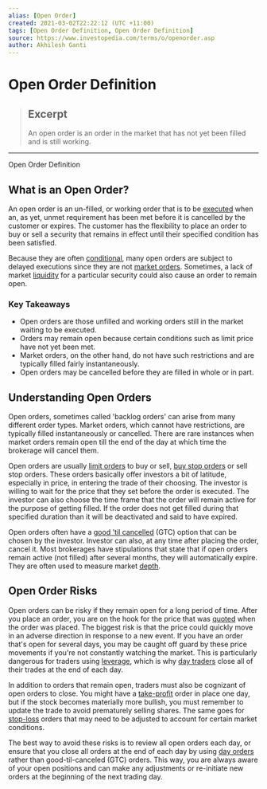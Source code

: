 ```yaml
---
alias: [Open Order]
created: 2021-03-02T22:22:12 (UTC +11:00)
tags: [Open Order Definition, Open Order Definition]
source: https://www.investopedia.com/terms/o/openorder.asp
author: Akhilesh Ganti
---
```


# Open Order Definition

> ## Excerpt
> An open order is an order in the market that has not yet been filled and is still working.

---

Open Order Definition
## What is an Open Order?

An open order is an un-filled, or working order that is to be [executed](https://www.investopedia.com/terms/e/execution.asp) when an, as yet, unmet requirement has been met before it is cancelled by the customer or expires. The customer has the flexibility to place an order to buy or sell a security that remains in effect until their specified condition has been satisfied.

Because they are often [conditional](https://www.investopedia.com/terms/c/conditionalorder.asp), many open orders are subject to delayed executions since they are not [market orders](https://www.investopedia.com/terms/m/marketorder.asp). Sometimes, a lack of market [liquidity](https://www.investopedia.com/terms/l/liquidity.asp) for a particular security could also cause an order to remain open.

### Key Takeaways

-   Open orders are those unfilled and working orders still in the market waiting to be executed.
-   Orders may remain open because certain conditions such as limit price have not yet been met.
-   Market orders, on the other hand, do not have such restrictions and are typically filled fairly instantaneously.
-   Open orders may be cancelled before they are filled in whole or in part.

## Understanding Open Orders

Open orders, sometimes called 'backlog orders' can arise from many different order types. Market orders, which cannot have restrictions, are typically filled instantaneously or cancelled. There are rare instances when market orders remain open till the end of the day at which time the brokerage will cancel them.

Open orders are usually [limit orders](https://www.investopedia.com/terms/l/limitorder.asp) to buy or sell, [buy stop orders](https://www.investopedia.com/terms/b/buystoporder.asp) or sell stop orders. These orders basically offer investors a bit of latitude, especially in price, in entering the trade of their choosing. The investor is willing to wait for the price that they set before the order is executed. The investor can also choose the time frame that the order will remain active for the purpose of getting filled. If the order does not get filled during that specified duration than it will be deactivated and said to have expired.

Open orders often have a [good 'til cancelled](https://www.investopedia.com/terms/g/gtc.asp) (GTC) option that can be chosen by the investor. Investor can also, at any time after placing the order, cancel it. Most brokerages have stipulations that state that if open orders remain active (not filled) after several months, they will automatically expire. They are often used to measure market [depth](https://www.investopedia.com/terms/d/depth-of-market.asp).

## Open Order Risks

Open orders can be risky if they remain open for a long period of time. After you place an order, you are on the hook for the price that was [quoted](https://www.investopedia.com/terms/q/quoted-price.asp) when the order was placed. The biggest risk is that the price could quickly move in an adverse direction in response to a new event. If you have an order that's open for several days, you may be caught off guard by these price movements if you're not constantly watching the market. This is particularly dangerous for traders using [leverage](https://www.investopedia.com/terms/l/leverage.asp), which is why [day traders](https://www.investopedia.com/terms/d/daytrader.asp) close all of their trades at the end of each day.

In addition to orders that remain open, traders must also be cognizant of open orders to close. You might have a [take-profit](https://www.investopedia.com/terms/t/take-profitorder.asp) order in place one day, but if the stock becomes materially more bullish, you must remember to update the trade to avoid prematurely selling shares. The same goes for [stop-loss](https://www.investopedia.com/terms/s/stop-lossorder.asp) orders that may need to be adjusted to account for certain market conditions.

The best way to avoid these risks is to review all open orders each day, or ensure that you close all orders at the end of each day by using [day orders](https://www.investopedia.com/terms/d/dayorder.asp) rather than good-til-canceled (GTC) orders. This way, you are always aware of your open positions and can make any adjustments or re-initiate new orders at the beginning of the next trading day.

